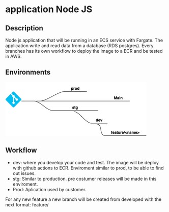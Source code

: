 # application Node JS

## Description
Node js application that will be running in an ECS service with Fargate. The application write and read data from a database (RDS postgres). Every branches has its own workflow to deploy the image to a ECR and be tested in AWS.

## Environments
![env](github.png)


## Workflow
- dev: where you develop your code and test. The image will be deploy with github actions to ECR. Enviroment similar to prod, to be able to find out issues.
- stg: Similar to production. pre costumer releases will be made in this enviroment.
- Prod: Aplication used by customer.

For any new feature a new branch will be created from developed with the next format: feature/<name>
